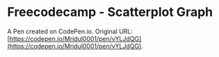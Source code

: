 # Freecodecamp - Scatterplot Graph

A Pen created on CodePen.io. Original URL: [https://codepen.io/Mridul0001/pen/vYLJdQG](https://codepen.io/Mridul0001/pen/vYLJdQG).


